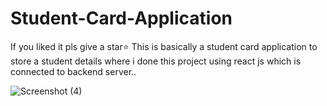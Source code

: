 # Student-Card-Application
If you liked it pls give a star⭐
This is basically a student card application to store a student details where i done this project using react js which is connected to backend server..

![Screenshot (4)](https://user-images.githubusercontent.com/93532515/222911095-2bfc9dfb-1ff4-473d-8fe7-d4203dc4dfa2.png)
